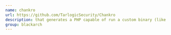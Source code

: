 ```yaml
---
name: chankro
url: https://github.com/TarlogicSecurity/Chankro
description: that generates a PHP capable of run a custom binary (like a meterpreter) or a bash script (p.e. reverse shell) bypassing disable_functions & open_basedir). URL : https://github.com/TarlogicSecurity/Chankro Groups : blackarch blackarch-webapp blackarch-exploitation
group: blackarch
---
```

